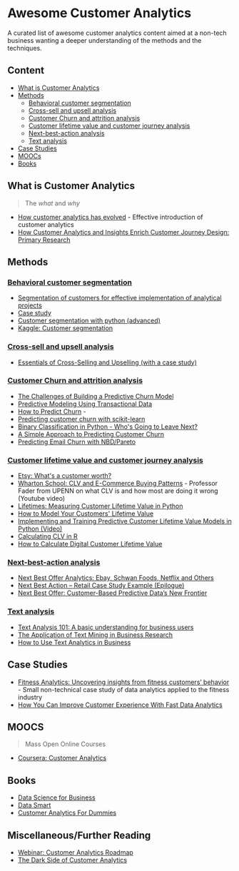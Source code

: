 # Awesome Customer Analytics #
A curated list of awesome customer analytics content aimed at a non-tech business wanting a deeper understanding of the methods and the techniques.

## Content ##
- [What is Customer Analytics](#what-is-customer-analytics)
- [Methods](#methods)
  - [Behavioral customer segmentation](#behavioral-customer-segmentation)
  - [Cross-sell and upsell analysis](#cross-sell-and-upsell-analysis)
  - [Customer Churn and attrition analysis](#customer-churn-and-attrition-analysis)
  - [Customer lifetime value and customer journey analysis](#customer-lifetime-value-and-customer-journey-analysis)
  - [Next-best-action analysis](#next-best-action-analysis)
  - [Text analysis](#text-analysis)
- [Case Studies](#case-studies)
- [MOOCs](#moocs)
- [Books](#books)

## What is Customer Analytics ##
>The *what* and *why*
- [How customer analytics has evolved](https://www.datasciencecentral.com/profiles/blogs/how-customer-analytics-has-evolved) - Effective introduction of customer analytics​
- [How Customer Analytics and Insights Enrich Customer Journey Design: Primary Research](https://www.analyticbridge.datasciencecentral.com/profiles/blogs/how-customer-analytics-and-insights-enrich-customer-journey)

## Methods ##
### [Behavioral customer segmentation](https://en.wikipedia.org/wiki/Market_segmentation#Behavioral_segmentation) ###
  - [Segmentation of customers for effective implementation of analytical projects​](https://www.analyticsvidhya.com/blog/2013/10/segmentation-analytics-customers-effective-implementation-analytical-projects/)
  - [Case study](https://www.analyticsvidhya.com/blog/2016/02/guide-build-predictive-models-segmentation/)
  - [Customer segmentation with python (advanced)](https://www.youtube.com/watch?v=4NDORb4HBkw)
  - [Kaggle: Customer segmentation](https://www.kaggle.com/fabiendaniel/customer-segmentation)

### [Cross-sell and upsell analysis]() ###
  - [Essentials of Cross-Selling and Upselling (with a case study)](https://www.analyticsvidhya.com/blog/2015/08/learn-cross-selling-upselling/)

### [Customer Churn and attrition analysis](https://en.wikipedia.org/wiki/Customer_attrition) ###
  - [The Challenges of Building a Predictive Churn Model](https://www.kdnuggets.com/2017/03/datascience-building-predictive-churn-model.html)
  - [Predictive Modeling Using Transactional Data​](https://www.capgemini.com/wp-content/uploads/2017/07/Predictive_Modeling_Using_Transactional_Data.pdf)
  - [How to Predict Churn](https://www.blendo.co/blog/how-to-predict-churn-model-data/) - 
  - [Predicting customer churn with scikit-learn](http://blog.yhat.com/posts/predicting-customer-churn-with-sklearn.html)
  - [Binary Classification in Python - Who's Going to Leave Next?](http://lukesingham.com/whos-going-to-leave-next/)
  - [A Simple Approach to Predicting Customer Churn](http://blog.keyrus.co.uk/a_simple_approach_to_predicting_customer_churn.html)
  - [Predicting Email Churn with NBD/Pareto](https://www.blendo.co/blog/predicting-email-churn-nbd-pareto/)

### [Customer lifetime value and customer journey analysis](https://en.wikipedia.org/wiki/Customer_lifetime_value) ###
  - [Etsy: What's a customer worth?](http://cdn.oreillystatic.com/en/assets/1/event/85/Case%20Study_%20What_s%20a%20Customer%20Worth_%20Presentation.pdf)
  - [Wharton School: CLV and E-Commerce Buying Patterns](https://www.youtube.com/watch?v=guj2gVEEx4s) - Professor Fader from UPENN on what CLV is and how most are doing it wrong (Youtube video)
  - [Lifetimes: Measuring Customer Lifetime Value in Python](https://dataorigami.net/blogs/napkin-folding/18868411-lifetimes-measuring-customer-lifetime-value-in-python)
  - [How to Model Your Customers' Lifetime Value](http://www.internetrix.com.au/blog/how-to-model-customer-lifetime-value/)
  - [Implementing and Training Predictive Customer Lifetime Value Models in Python (Video)](https://www.youtube.com/watch?v=gx6oHqpRgpY)
  - [Calculating CLV in R](http://srepho.github.io/CLV/CLV)
  - [How to Calculate Digital Customer Lifetime Value](https://www.webanalyticsworld.net/2015/09/data-challenges-when-calculating-customer-lifetime-value.html)

### [Next-best-action analysis](https://en.wikipedia.org/wiki/Next-best-action_marketing) ###
  - [Next Best Offer Analytics: Ebay, Schwan Foods, Netflix and Others](https://practicalanalytics.co/2012/01/05/analytics-case-study-schwan-foods/)
  - [Next Best Action – Retail Case Study Example (Epilogue)](http://ucanalytics.com/blogs/next-best-action-retail-case-study-example-part-11/)
  - [Next Best Offer: Customer-Based Predictive Data’s New Frontier](https://www.cooladata.com/blog/next-best-offer-customer-based-predictive-datas-new-frontier/)

### [Text analysis](https://en.wikipedia.org/wiki/Text_mining) ###
  - [Text Analysis 101: A basic understanding for business users](https://www.linkedin.com/pulse/20141030192523-40949191-text-analysis-101-a-basic-understanding-for-business-users/)
  - [The Application of Text Mining in Business Research](https://www.omicsonline.org/open-access/the-application-of-text-mining-in-business-research-2168-9601-1000232.php?aid=89083&view=mobile)
  - [How to Use Text Analytics in Business](http://data-informed.com/how-to-use-text-analytics-in-business/)

## Case Studies ##
- [Fitness Analytics: Uncovering insights from fitness customers’ behavior](https://www.datasciencecentral.com/profiles/blogs/fitness-analytics-uncovering-insights-from-fitness-customers) - Small non-technical case study of data analytics applied to the fitness industry
- [How You Can Improve Customer Experience With Fast Data Analytics](https://www.datasciencecentral.com/profiles/blogs/how-you-can-improve-customer-experience-with-fast-data-analytics)

## MOOCS ##
>Mass Open Online Courses
- [Coursera: Customer Analytics](https://www.coursera.org/learn/wharton-customer-analytics)

## Books ##
- [Data Science for Business](http://shop.oreilly.com/product/0636920028918.do)
- [Data Smart](http://eu.wiley.com/WileyCDA/WileyTitle/productCd-111866146X.html)
- [Customer Analytics For Dummies](https://www.amazon.co.uk/Customer-Analytics-Dummies-Jeff-Sauro/dp/1118937597)

## Miscellaneous/Further Reading ##
- [Webinar: Customer Analytics Roadmap](https://www.youtube.com/watch?v=Z_HPFe_hXSY)
- [The Dark Side of Customer Analytics](https://hbr.org/2007/05/the-dark-side-of-customer-analytics)
